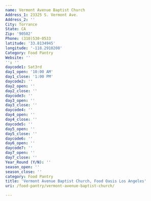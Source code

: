 ```yaml
---
name: Vermont Avenue Baptist Church
Address_1: 23325 S. Vermont Ave.
Address_2: ''
City: Torrance
State: CA
Zip: '90502'
Phone: (310)530-0533
latitude: '33.8134945'
longitude: '-118.2910208'
Category: Food Pantry
Website: ''
'': ''
daycode1: Sat3rd
day1_open: '10:00 AM'
day1_close: '1:00 PM'
daycode2: ''
day2_open: ''
day2_close: ''
daycode3: ''
day3_open: ''
day3_close: ''
daycode4: ''
day4_open: ''
day4_close: ''
daycode5: ''
day5_open: ''
day5_close: ''
daycode6: ''
day6_open: ''
daycode7: ''
day7_open: ''
day7_close: ''
Year_Round (Y/N): ''
season_open: ''
season_close: ''
category: Food Pantry
title: 'Vermont Avenue Baptist Church, Food Oasis Los Angeles'
uri: /food-pantry/vermont-avenue-baptist-church/

---
```

